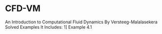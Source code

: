 # CFD-VM
An Introduction to Computational Fluid Dynamics By Versteeg-Malalasekera Solved Examples
It Includes:
1] Example 4.1
